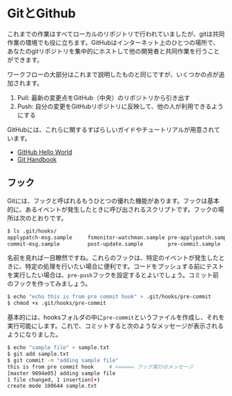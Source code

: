 # GitとGithub

これまでの作業はすべてローカルのリポジトリで行われていましたが、gitは共同作業の環境でも役に立ちます。GitHubはインターネット上のひとつの場所で、あなたのgitリポジトリを集中的にホストして他の開発者と共同作業を行うことができます。

ワークフローの大部分はこれまで説明したものと同じですが、いくつかの点が追加されます。

 1. Pull: 最新の変更点をGitHub（中央）のリポジトリから引き出す
 2. Push: 自分の変更をGitHubリポジトリに反映して、他の人が利用できるようにする

GitHubには、これらに関するすばらしいガイドやチュートリアルが用意されています。

- [GitHub Hello World](https://guides.github.com/activities/hello-world/)
- [Git Handbook](https://guides.github.com/introduction/git-handbook/)

## フック

Gitには、フックと呼ばれるもうひとつの優れた機能があります。フックは基本的に、あるイベントが発生したときに呼び出されるスクリプトです。フックの場所は次のとおりです。

```bash
$ ls .git/hooks/
applypatch-msg.sample     fsmonitor-watchman.sample pre-applypatch.sample     pre-push.sample           pre-receive.sample        update.sample
commit-msg.sample         post-update.sample        pre-commit.sample         pre-rebase.sample         prepare-commit-msg.sample
```

名前を見れば一目瞭然ですね。これらのフックは、特定のイベントが発生したときに、特定の処理を行いたい場合に便利です。コードをプッシュする前にテストを実行したい場合は、`pre-push`フックを設定するとよいでしょう。コミット前のフックを作ってみましょう。

```bash
$ echo "echo this is from pre commit hook" > .git/hooks/pre-commit
$ chmod +x .git/hooks/pre-commit
```

基本的には、hooksフォルダの中に`pre-commit`というファイルを作成し、それを実行可能にします。これで、コミットすると次のようなメッセージが表示されるようになりました。

```bash
$ echo "sample file" > sample.txt
$ git add sample.txt
$ git commit -m "adding sample file"
this is from pre commit hook     # <===== フック実行のメッセージ
[master 9894e05] adding sample file
1 file changed, 1 insertion(+)
create mode 100644 sample.txt
```
